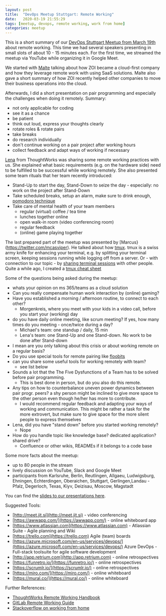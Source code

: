 ```yaml
---
layout: post
title:  "DevOps Meetup Stuttgart: Remote Working"
date:   2020-03-19 21:55:29
tags: [meetup, devops, remote working, work from home]
categories: meetup
---
```


This is a short summary of our [DevOps Stuttgart Meetup from March 19th](https://www.meetup.com/de-DE/devops-stuttgart/events/269405432/) about remote working. This time we had several speakers presenting in small slots of about 10 - 15 minutes each. For the first time, we streamed the meetup via YouTube while organizing it in Google Meet.

We started with [Malte](https://twitter.com/derBroBro) talking about how ZOI became a cloud-first company and how they leverage remote work with using SaaS solutions. Malte also gave a short summary of how ZOI recently helped other companies to move their business operations into the cloud.

Afterwards, I did a short presentation on pair programming and especially the challenges when doing it remotely. Summary:

* not only applicable for coding
* see it as a chance
* be patient
* think out loud, express your thoughts clearly
* rotate roles & rotate pairs
* take breaks
* do research individually
* don't continue working on a pair project after working hours
* collect feedback and adapt ways of working if necessary

[Lena](https://www.linkedin.com/in/lena-konstantynova/) from ThoughtWorks was sharing some remote working practices with us. She explained what basic requirements (e.g. on the hardware side) need to be fulfilled to be successful while working remotely. She also presented some team rituals that her team recently introduced:

* Stand-Up to start the day, Stand-Down to seize the day - especially: no work on the project after Stand-Down
* Take scheduled breaks, setup an alarm, make sure to drink enough, [pomodoro technique](https://en.wikipedia.org/wiki/Pomodoro_Technique)
* Take care of mental health of your team members
  * regular (virtual) coffee / tea time
  * lunches together online
  * open walk-in room (video conferencing room)
  * regular feedback
  * (online) game playing together

The last prepared part of the meetup was presented by [Marcus}(https://twitter.com/mcasviper). He talked about how [tmux](https://github.com/tmux/tmux/wiki). tmux is a swiss army knife for enhancing your terminal, e.g. by splitting your terminal screen, keeping sessions running while logging off from a server. Or - with connection to our topic - by [sharing terminal sessions](https://www.redhat.com/sysadmin/ssh-tmux-screen-sharing) with other people. Quite a while ago, I created a [tmux cheat sheet](https://gist.github.com/michaellihs/b6d46fa460fa5e429ea7ee5ff8794b96)

Some of the questions being asked during the meetup:

* whats your opinion on ms 365/teams as a cloud solution
* ​Can you really compensate human work interaction by (online) gaming?
* Have you established a morning / afternoon routine, to connect to each other?
  * Morgenkreis, where you meet with your kids in a video call, before you start your (working) day
* ​do you have daily online meeting, like scrum meeting? If yes, how many times do you meeting - once/twice during a day?
  * Michael's team: one standup / daily, 15 min
  * Lena's team: one Stand-Up and one Stand-down. No work to be done after Stand-down
* ​I mean are you only talking about this crisis or about working remote on a regular basis?
* ​Do you use special tools for remote pairing like [floobits](https://floobits.com/)
* ​can you share some useful tools for working remotely with team?
  * see list below
* ​Sounds a lot that the The Five Dysfunctions of a Team has to be solved before pair programming.
  * This is best done in person, but do you also do this remote.
* ​Any tips on how to counterbalance uneven power dynamics between pair progr. peers? a shy person might be inclined to give more space to the other person even though he/her has more to contribute.
  * I would recommend regular feedback and adapting your ways of working and communication. This might be rather a task for the more extrovert, but make sure to give space ​for the more silent people to express themselves
* ​Lena, did you have "stand down" before you started working remotely?
  * Nope
* ​How do you handle topic like knowledge base? dedicated application? shared drive?
  * Confluence or other wikis, READMEs if it belongs to a code base

Some more facts about the meetup:

* up to 80 people in the stream
* lively discussion on YouTube, Slack and Google Meet
* participants from Karlsruhe, Berlin, Reutlingen, Allgaeu, Ludwigsburg, Ehningen, Echterdingen, Oberaichen, Stuttgart, Gerlingen, ​Landau - Pfalz, Degerloch, Texas, ​Kiyv, Deizisau, Moscow, Magstadt

You can find the [slides to our presentations here](https://docs.google.com/presentation/d/1mis0n2xcbZG6736drcock18lJ1-hm0bZwQu7z7o_lLo/edit?usp=sharing).

Suggested Tools:

* [http://meet.jit.si](http://meet.jit.si) - video conferencing
* [https://awwapp.com/](https://awwapp.com/) - online whiteboard app
* [https://www.atlassian.com](https://www.atlassian.com) - Atlassian Suite - Agile planning and Wiki
* [https://trello.com](https://trello.com) Agile (team) boards
* [https://azure.microsoft.com/en-us/services/devops/](https://azure.microsoft.com/en-us/services/devops/) Azure DevOps - Full-stack toolsuite for agile software development
* [http://app.retrium.com](http://app.retrium.com) - online retrospectives
* [https://funretro.io/](https://funretro.io/) - online retrospectives
* [https://scrumlr.io/](https://scrumlr.io/) - online retrospectives
* [https://miro.com/](https://miro.com/) - online whiteboard
* [https://mural.co/](https://mural.co/) - online whiteboard

Further References:

* [ThoughtWorks Remote Working Handbook](https://www.thoughtworks.com/remote-work-playbook)
* [GitLab Remote Working Guide](https://about.gitlab.com/company/culture/all-remote/guide/)
* [Stackoverflow on working from home](https://stackoverflow.blog/2020/03/12/working-from-home-tips-from-our-experienced-remote-employees/)
